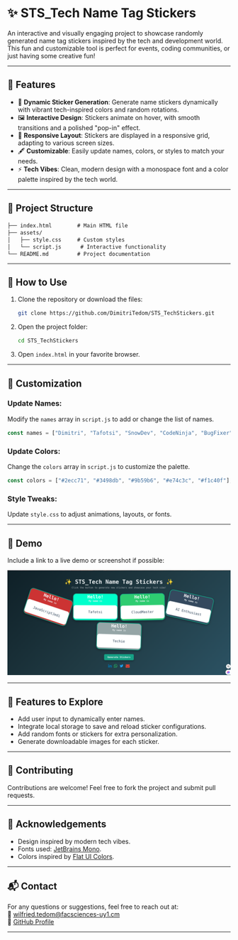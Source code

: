 # **✨ STS_Tech Name Tag Stickers**

An interactive and visually engaging project to showcase randomly generated name tag stickers inspired by the tech and development world. This fun and customizable tool is perfect for events, coding communities, or just having some creative fun!

---

## **🚀 Features**

- 🎨 **Dynamic Sticker Generation**: Generate name stickers dynamically with vibrant tech-inspired colors and random rotations.
- 🖼️ **Interactive Design**: Stickers animate on hover, with smooth transitions and a polished "pop-in" effect.
- 📱 **Responsive Layout**: Stickers are displayed in a responsive grid, adapting to various screen sizes.
- 🖋️ **Customizable**: Easily update names, colors, or styles to match your needs.
- ⚡ **Tech Vibes**: Clean, modern design with a monospace font and a color palette inspired by the tech world.

---

## **📂 Project Structure**

```
├── index.html        # Main HTML file
├── assets/
│   ├── style.css     # Custom styles
│   └── script.js      # Interactive functionality
└── README.md         # Project documentation
```

---

## **🔧 How to Use**

1. Clone the repository or download the files:
   ```bash
   git clone https://github.com/DimitriTedom/STS_TechStickers.git
   ```
2. Open the project folder:
   ```bash
   cd STS_TechStickers
   ```
3. Open `index.html` in your favorite browser.

---

## **📜 Customization**

### Update Names:
Modify the `names` array in `script.js` to add or change the list of names.

```javascript
const names = ["Dimitri", "Tafotsi", "SnowDev", "CodeNinja", "BugFixer", "Techie"];
```

### Update Colors:
Change the `colors` array in `script.js` to customize the palette.

```javascript
const colors = ["#2ecc71", "#3498db", "#9b59b6", "#e74c3c", "#f1c40f"];
```

### Style Tweaks:
Update `style.css` to adjust animations, layouts, or fonts.

---

## **🎥 Demo**

Include a link to a live demo or screenshot if possible:

![Project Screenshot](./assets/preview-image.png)

---

## **🌟 Features to Explore**

- Add user input to dynamically enter names.
- Integrate local storage to save and reload sticker configurations.
- Add random fonts or stickers for extra personalization.
- Generate downloadable images for each sticker.

---

## **🤝 Contributing**

Contributions are welcome! Feel free to fork the project and submit pull requests.

---


## **🙌 Acknowledgements**

- Design inspired by modern tech vibes.
- Fonts used: [JetBrains Mono](https://fonts.google.com/specimen/JetBrains+Mono).
- Colors inspired by [Flat UI Colors](https://flatuicolors.com/).

---

## **📬 Contact**

For any questions or suggestions, feel free to reach out at:  
📧 wilfried.tedom@facsciences-uy1.cm  
🔗 [GitHub Profile](https://github.com/tedom-tafotsi-dimitri-wilfried)

--- 

